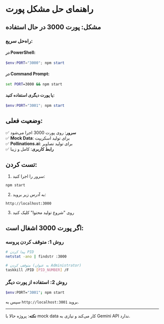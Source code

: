 # راهنمای حل مشکل پورت

## مشکل: پورت 3000 در حال استفاده

### راه‌حل سریع:

#### در PowerShell:
```powershell
$env:PORT="3000"; npm start
```

#### در Command Prompt:
```cmd
set PORT=3000 && npm start
```

#### یا پورت دیگری استفاده کنید:
```powershell
$env:PORT="3001"; npm start
```

## وضعیت فعلی:

✅ **سرور**: روی پورت 3000 اجرا می‌شود  
✅ **Mock Data**: برای تولید اسکریپت  
✅ **Pollinations.ai**: برای تولید تصاویر  
✅ **رابط کاربری**: کامل و زیبا  

## تست کردن:

1. سرور را اجرا کنید:
```bash
npm start
```

2. به آدرس زیر بروید:
```
http://localhost:3000
```

3. روی "شروع تولید محتوا" کلیک کنید

## اگر پورت 3000 اشغال است:

### روش 1: متوقف کردن پروسه
```bash
# پیدا کردن PID
netstat -ano | findstr :3000

# متوقف کردن (به عنوان Administrator)
taskkill /PID [PID_NUMBER] /F
```

### روش 2: استفاده از پورت دیگر
```bash
$env:PORT="3001"; npm start
```

سپس به `http://localhost:3001` بروید.

---

**نکته**: پروژه حالا با mock data کار می‌کند و نیازی به Gemini API ندارد.


